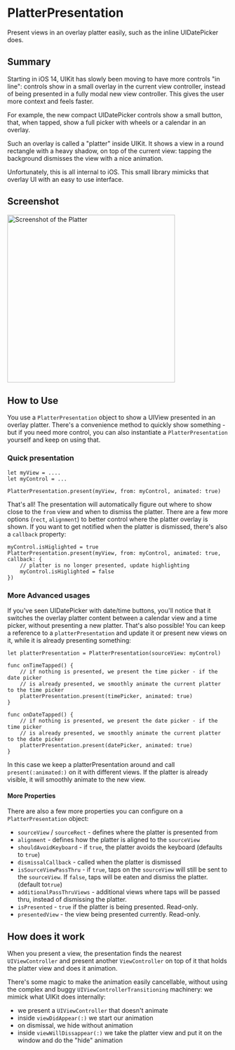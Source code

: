 # PlatterPresentation
Present views in an overlay platter easily, such as the inline UIDatePicker does.

## Summary

Starting in iOS 14, UIKit has slowly been moving to have more controls "in line": controls show in a small overlay in the current view controller, instead of being presented in a fully modal new view controller. This gives the user more context and feels faster.

For example, the new compact UIDatePicker controls show a small button, that, when tapped, show a full picker with wheels or a calendar in an overlay.

Such an overlay is called a "platter" inside UIKit. It shows a view in a round rectangle with a heavy shadow, on top of the current view: tapping the background dismisses the view with a nice animation.

Unfortunately, this is all internal to iOS. This small library mimicks that overlay UI with an easy to use interface.

## Screenshot

<img width="382" alt="Screenshot of the Platter" src="https://github.com/user-attachments/assets/4c2e4f5b-b06e-4042-a2c0-cd35c506f0f7" />

## How to Use

You use a `PlatterPresentation` object to show a UIView presented in an overlay platter. There's a convenience method to quickly show something - but if you need more control, you can also instantiate a `PlatterPresentation` yourself and keep on using that.

### Quick presentation

```
let myView = ....
let myControl = ...

PlatterPresentation.present(myView, from: myControl, animated: true)
```

That's all! The presentation will automatically figure out where to show close to the `from` view 
and when to dismiss the platter. There are a few more options (`rect`, `alignment`) to better control where the platter overlay is shown. If you want to get notified when the platter is dismissed, there's also a `callback` property:

```
myControl.isHiglighted = true
PlatterPresentation.present(myView, from: myControl, animated: true, callback: {
	// platter is no longer presented, update highlighting
	myControl.isHiglighted = false
})
```

### More Advanced usages

If you've seen UIDatePicker with date/time buttons, you'll notice that it switches the 
overlay platter content between a calendar view and a time picker, without presenting a new platter. That's also possible! You can keep a reference to a `platterPresentation` and update it or present new views on it, while it is already presenting something:

```
let platterPresentation = PlatterPresentation(sourceView: myControl)

func onTimeTapped() {
	// if nothing is presented, we present the time picker - if the date picker
	// is already presented, we smoothly animate the current platter to the time picker
	platterPresentation.present(timePicker, animated: true)
}

func onDateTapped() {
	// if nothing is presented, we present the date picker - if the time picker
	// is already presented, we smoothly animate the current platter to the date picker
	platterPresentation.present(datePicker, animated: true)
}
```

In this case we keep a platterPresentation around and call `present(:animated:)` on it
with different views. If the platter is already visible, it will smoothly animate to the new
view.

#### More Properties

There are also a few more properties you can configure on a `PlatterPresentation` object:

- `sourceView` / `sourceRect` - defines where the platter is presented from
- `alignment` - defines how the platter is aligned to the `sourceView`
- `shouldAvoidKeyboard` - if `true`, the platter avoids the keyboard (defaults to `true`)
- `dismissalCallback` - called when the platter is dismissed
- `isSourceViewPassThru` - if  `true`, taps on the `sourceView` will still be sent to the `sourceView`. If `false`, taps will be eaten and dismiss the platter. (default to`true`)
- `additionalPassThruViews` - additional views where taps will be passed thru, instead of dismissing the platter.
- `isPresented` - `true` if the platter is being presented. Read-only.
- `presentedView` - the view being presented currently. Read-only.


## How does it work

When you present a view, the presentation finds the nearest `UIViewController` and present another `ViewController` on top of it that holds the platter view and does it animation.

There's some magic to make the animation easily cancellable, without using the complex and buggy `UIViewControllerTransitioning` machinery: we mimick what UIKit does internally:
- we present a `UIViewController` that doesn't animate
- inside `viewDidAppear(:)` we start our animation
- on dismissal, we hide without animation
- inside `viewWillDissappear(:)` we take the platter view and put it on the window and do the "hide" animation
 
